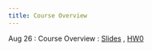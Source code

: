 ```yaml
---
title: Course Overview
---
```


Aug 26
: Course Overview
  : [Slides](https://drive.google.com/file/d/1PXlvi5ygoQX6gEhLFY6ONCkESkriSxUZ/view?usp=sharing)
  , [HW0](https://www.overleaf.com/project/66ccc9505db0683b6e73776b)

